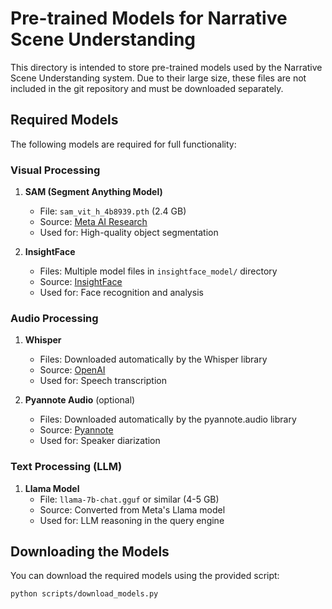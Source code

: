 # Pre-trained Models for Narrative Scene Understanding

This directory is intended to store pre-trained models used by the Narrative Scene Understanding system. Due to their large size, these files are not included in the git repository and must be downloaded separately.

## Required Models

The following models are required for full functionality:

### Visual Processing

1. **SAM (Segment Anything Model)**
   - File: `sam_vit_h_4b8939.pth` (2.4 GB)
   - Source: [Meta AI Research](https://github.com/facebookresearch/segment-anything)
   - Used for: High-quality object segmentation

2. **InsightFace**
   - Files: Multiple model files in `insightface_model/` directory
   - Source: [InsightFace](https://github.com/deepinsight/insightface)
   - Used for: Face recognition and analysis

### Audio Processing

1. **Whisper**
   - Files: Downloaded automatically by the Whisper library
   - Source: [OpenAI](https://github.com/openai/whisper)
   - Used for: Speech transcription

2. **Pyannote Audio** (optional)
   - Files: Downloaded automatically by the pyannote.audio library
   - Source: [Pyannote](https://github.com/pyannote/pyannote-audio)
   - Used for: Speaker diarization

### Text Processing (LLM)

1. **Llama Model**
   - File: `llama-7b-chat.gguf` or similar (4-5 GB)
   - Source: Converted from Meta's Llama model
   - Used for: LLM reasoning in the query engine

## Downloading the Models

You can download the required models using the provided script:

```bash
python scripts/download_models.py